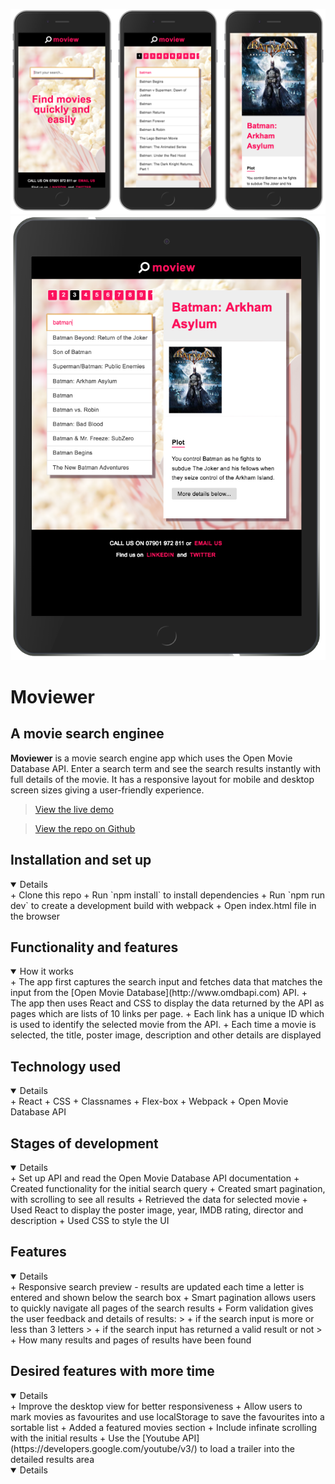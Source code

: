 ![Screenshot](./src/images/react-cinema-screenshot-mobile.png) 
![Screenshot](./src/images/react-cinema-screenshot-ipad.png) 

# Moviewer
## A movie search enginee
**Moviewer** is a movie search engine app which uses the Open Movie Database API. Enter a search term and see the search results instantly with full details of the movie. It has a responsive layout for mobile and desktop screen sizes giving a user-friendly experience.

> [View the live demo](https://moviewer.herokuapp.com/)

> [View the repo on Github](https://github.com/rolandjlevy/moview)

## Installation and set up
<details open>
  + Clone this repo
  + Run `npm install` to install dependencies
  + Run `npm run dev` to create a development build with webpack
  + Open index.html file in the browser
</details>

## Functionality and features
<details open>
  <summary>How it works</summary>
    + The app first captures the search input and fetches data that matches the input from the [Open Movie Database](http://www.omdbapi.com) API. 
    + The app then uses React and CSS to display the data returned by the API as pages which are lists of 10 links per page. 
    + Each link has a unique ID which is used to identify the selected movie from the API.
    + Each time a movie is selected, the title, poster image, description and other details are displayed
</details>

## Technology used
<details open>
  + React
  + CSS
  + Classnames
  + Flex-box
  + Webpack
  + Open Movie Database API
</details>

## Stages of development
<details open>
+ Set up API and read the Open Movie Database API documentation 
+ Created functionality for the initial search query
+ Created smart pagination, with scrolling to see all results
+ Retrieved the data for selected movie 
+ Used React to display the poster image, year, IMDB rating, director and description
+ Used CSS to style the UI
</details>

## Features
<details open>
  + Responsive search preview - results are updated each time a letter is entered and shown below the search box
  + Smart pagination allows users to quickly navigate all pages of the search results
  + Form validation gives the user feedback and details of results:
  > + if the search input is more or less than 3 letters
  > + if the search input has returned a valid result or not
  > + How many results and pages of results have been found
</details>

## Desired features with more time
<details open>
  + Improve the desktop view for better responsiveness
  + Allow users to mark movies as favourites and use localStorage to save the favourites into a sortable list
  + Added a featured movies section
  + Include infinate scrolling with the initial results
  + Use the [Youtube API](https://developers.google.com/youtube/v3/) to load a trailer into the detailed results area
<details open>
